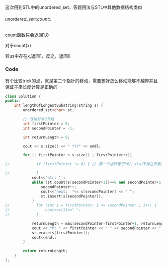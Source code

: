 [原题链接]:https://leetcode-cn.com/problems/longest-substring-without-repeating-characters/

这次用到STL中的unordered_set，答题用法与STL中其他数据结构类似

###### unordered_set::count::

count函数只会返回1,0

对于count(x)

若us中存在x,返回1，反之，返回0

### Code

有个比较trick的点，就是第二个指针的移动，需要想好怎么移动能够不越界并且保证子串长度计算是正确的

```c++
class Solution {
public:
    int lengthOfLongestSubstring(string s) {
        unordered_set<char> st;

        // 双指针从0开始
        int firstPointer = 0;
        int secondPointer = -1;

        int returnLength = 0;

        cout << s.size() << " ???" << endl;

        for (; firstPointer < s.size() ; firstPointer++){

//            if (firstPointer != 0) { // 第一个指针等于0时，st中不存在元素，无法erase

//            }
            cout<<"str: " ;
            while (st.count(s[secondPointer+1])==0 and secondPointer+1 < s.size()){
                secondPointer++;
                cout<<"next:  "<< s[secondPointer] << " ";
                st.insert(s[secondPointer]);
            }
//            for (int i = firstPointer; i <= secondPointer ; i++) {
//                cout<<s[i]<<" ";
//            }

            returnLength = max(secondPointer-firstPointer+1, returnLength);
            cout << "P: " << firstPointer << " " << secondPointer << " " <<returnLength << endl;
            st.erase(s[firstPointer]);
            cout<<endl;
        }

        return returnLength;
    }
};
```

